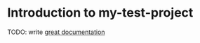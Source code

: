 # Introduction to my-test-project

TODO: write [great documentation](http://jacobian.org/writing/what-to-write/)
